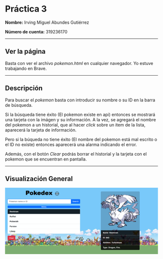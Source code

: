 # Práctica 3

**Nombre:** Irving Miguel Abundes Gutiérrez

**Número de cuenta:** 319236170
***

## Ver la página
Basta con ver el archivo _pokemon.html_ en cualquier navegador. Yo estuve trabajando en Brave.
***
## Descripción

Para buscar el _pokemon_ basta con introducir su nombre o su ID en la barra de búsqueda. 

Si la búsqueda tiene éxito (El pokemon existe en api) entonces se mostrará una tarjeta con la imágen y su información. A la vez, se agregará el nombre del pokemon a un historial, que al hacer _click_ sobre un item de la lista, aparecerá la tarjeta de información. 

Pero si la búqueda no tiene éxito (El nombre del pokemon está mal escrito o el ID no existe) entonces aparecerá una alarma indicando el error.

Además, con el botón *Clear* podrás borrar el historial y la tarjeta con el pokemon que se encuentran en pantalla.

***
## Visualización General

![alt text](image-1.png)

